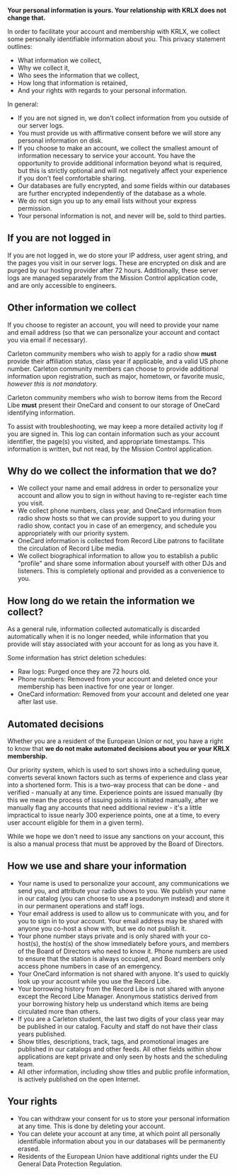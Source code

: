 **Your personal information is yours. Your relationship with KRLX does not change that.**

In order to facilitate your account and membership with KRLX, we collect some personally identifiable information about you.
This privacy statement outlines:

- What information we collect,
- Why we collect it,
- Who sees the information that we collect,
- How long that information is retained,
- And your rights with regards to your personal information.

In general:

- If you are not signed in, we don't collect information from you outside of our server logs.
- You must provide us with affirmative consent before we will store any personal information on disk.
- If you choose to make an account, we collect the smallest amount of information necessary to service your account. You have the opportunity to provide additional information beyond what is required, but this is strictly optional and will not negatively affect your experience if you don't feel comfortable sharing.
- Our databases are fully encrypted, and some fields within our databases are further encrypted independently of the database as a whole.
- We do not sign you up to any email lists without your express permission.
- Your personal information is not, and never will be, sold to third parties.

## If you are not logged in

If you are not logged in, we do store your IP address, user agent string, and the pages you visit in our server logs.
These are encrypted on disk and are purged by our hosting provider after 72 hours.
Additionally, these server logs are managed separately from the Mission Control application code, and are only accessible to engineers.

## Other information we collect

If you choose to register an account, you will need to provide your name and email address (so that we can personalize your account and contact you via email if necessary).

Carleton community members who wish to apply for a radio show **must** provide their affiliation status, class year if applicable, and a valid US phone number.
Carleton community members can choose to provide additional information upon registration, such as major, hometown, or favorite music, _however this is not mandatory._

Carleton community members who wish to borrow items from the Record Libe **must** present their OneCard and consent to our storage of OneCard identifying information.

To assist with troubleshooting, we may keep a more detailed activity log if you are signed in.
This log can contain information such as your account identifier, the page(s) you visited, and appropriate timestamps.
This information is written, but not read, by the Mission Control application.

## Why do we collect the information that we do?

- We collect your name and email address in order to personalize your account and allow you to sign in without having to re-register each time you visit.
- We collect phone numbers, class year, and OneCard information from radio show hosts so that we can provide support to you during your radio show, contact you in case of an emergency, and schedule you appropriately with our priority system.
- OneCard information is collected from Record Libe patrons to facilitate the circulation of Record Libe media.
- We collect biographical information to allow you to establish a public "profile" and share some information about yourself with other DJs and listeners. This is completely optional and provided as a convenience to you.

## How long do we retain the information we collect?

As a general rule, information collected automatically is discarded automatically when it is no longer needed, while information that you provide will stay associated with your account for as long as you have it.

Some information has strict deletion schedules:

- Raw logs: Purged once they are 72 hours old.
- Phone numbers: Removed from your account and deleted once your membership has been inactive for one year or longer.
- OneCard information: Removed from your account and deleted one year after last use.

## Automated decisions

Whether you are a resident of the European Union or not, you have a right to know that **we do not make automated decisions about you or your KRLX membership.**

Our priority system, which is used to sort shows into a scheduling queue, converts several known factors such as terms of experience and class year into a shortened form.
This is a two-way process that can be done - and verified - manually at any time.
Experience points are issued manually (by this we mean the process of issuing points is initiated manually, after we manually flag any accounts that need additional review - it's a little impractical to issue nearly 300 experience points, one at a time, to every user account eligible for them in a given term).

While we hope we don't need to issue any sanctions on your account, this is also a manual process that must be approved by the Board of Directors.

## How we use and share your information

- Your name is used to personalize your account, any communications we send you, and attribute your radio shows to you. We publish your name in our catalog (you can choose to use a pseudonym instead) and store it in our permanent operations and staff logs.
- Your email address is used to allow us to communicate with you, and for you to sign in to your account. Your email address may be shared with anyone you co-host a show with, but we do not publish it.
- Your phone number stays private and is only shared with your co-host(s), the host(s) of the show immediately before yours, and members of the Board of Directors who need to know it. Phone numbers are used to ensure that the station is always occupied, and Board members only access phone numbers in case of an emergency.
- Your OneCard information is not shared with anyone. It's used to quickly look up your account while you use the Record Libe.
- Your borrowing history from the Record Libe is not shared with anyone except the Record Libe Manager. Anonymous statistics derived from your borrowing history help us understand which items are being circulated more than others.
- If you are a Carleton student, the last two digits of your class year may be published in our catalog. Faculty and staff do not have their class years published.
- Show titles, descriptions, track, tags, and promotional images are published in our catalogs and other feeds. All other fields within show applications are kept private and only seen by hosts and the scheduling team.
- All other information, including show titles and public profile information, is actively published on the open Internet.

## Your rights

- You can withdraw your consent for us to store your personal information at any time. This is done by deleting your account.
- You can delete your account at any time, at which point all personally identifiable information about you in our databases will be permanently erased.
- Residents of the European Union have additional rights under the EU General Data Protection Regulation.
